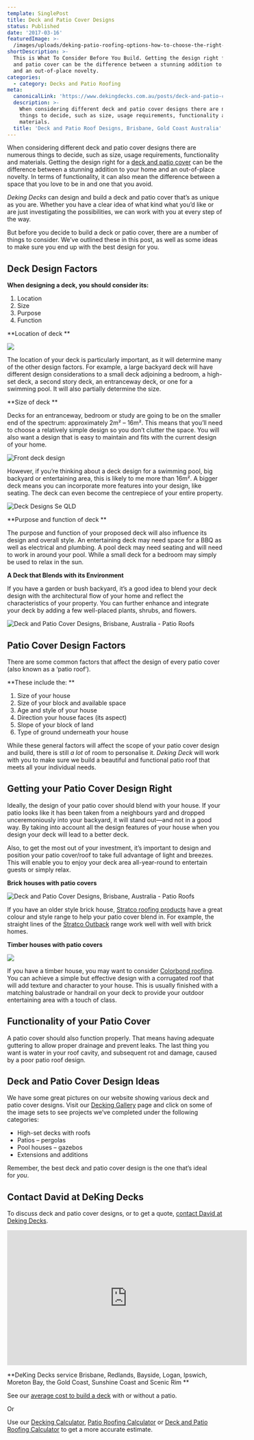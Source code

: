 ```yaml
---
template: SinglePost
title: Deck and Patio Cover Designs
status: Published
date: '2017-03-16'
featuredImage: >-
  /images/uploads/deking-patio-roofing-options-how-to-choose-the-right-patio-roof-and-why-they’re-always-a-good-option.jpg
shortDescription: >-
  This is What To Consider Before You Build. Getting the design right for a deck
  and patio cover can be the difference between a stunning addition to your home
  and an out-of-place novelty.
categories:
  - category: Decks and Patio Roofing
meta:
  canonicalLink: 'https://www.dekingdecks.com.au/posts/deck-and-patio-cover-designs/'
  description: >-
    When considering different deck and patio cover designs there are numerous
    things to decide, such as size, usage requirements, functionality and
    materials. 
  title: 'Deck and Patio Roof Designs, Brisbane, Gold Coast Australia'
---
```

When considering different deck and patio cover designs there are numerous things to decide, such as size, usage requirements, functionality and materials. Getting the design right for a [deck and patio cover](https://www.dekingdecks.com.au/services/patio-roofs/) can be the difference between a stunning addition to your home and an out-of-place novelty. In terms of functionality, it can also mean the difference between a space that you love to be in and one that you avoid.

_Deking Decks_ can design and build a deck and patio cover that’s as unique as you are. Whether you have a clear idea of what kind what you’d like or are just investigating the possibilities, we can work with you at every step of the way.

But before you decide to build a deck or patio cover, there are a number of things to consider. We’ve outlined these in this post, as well as some ideas to make sure you end up with the best design for you.

## Deck Design Factors

**When designing a deck, you should consider its:**

1. Location
2. Size
3. Purpose
4. Function

**Location of deck
**

![](/images/uploads/deck-design-process.jpg)

The location of your deck is particularly important, as it will determine many of the other design factors. For example, a large backyard deck will have different design considerations to a small deck adjoining a bedroom, a high-set deck, a second story deck, an entranceway deck, or one for a swimming pool. It will also partially determine the size.

**Size of deck
**

Decks for an entranceway, bedroom or study are going to be on the smaller end of the spectrum: approximately 2m² – 16m². This means that you’ll need to choose a relatively simple design so you don’t clutter the space. You will also want a design that is easy to maintain and fits with the current design of your home.

![Front deck design](/images/uploads/img_0451.jpg)

However, if you’re thinking about a deck design for a swimming pool, big backyard or entertaining area, this is likely to me more than 16m². A bigger deck means you can incorporate more features into your design, like seating. The deck can even become the centrepiece of your entire property.

![Deck Designs Se QLD](/images/uploads/pool_decking.jpg)

**Purpose and function of deck
**

The purpose and function of your proposed deck will also influence its design and overall style. An entertaining deck may need space for a BBQ as well as electrical and plumbing. A pool deck may need seating and will need to work in around your pool. While a small deck for a bedroom may simply be used to relax in the sun.

**A Deck that Blends with its Environment**

If you have a garden or bush backyard, it’s a good idea to blend your deck design with the architectural flow of your home and reflect the characteristics of your property. You can further enhance and integrate your deck by adding a few well-placed plants, shrubs, and flowers.

![Deck and Patio Cover Designs, Brisbane, Australia - Patio Roofs](/images/uploads/deck-and-patio-cover-designs-brisbane-australia-patio-roofs.jpg)

## Patio Cover Design Factors

There are some common factors that affect the design of every patio cover (also known as a ‘patio roof’).

**These include the:
**

1. Size of your house
2. Size of your block and available space
3. Age and style of your house
4. Direction your house faces (its aspect)
5. Slope of your block of land
6. Type of ground underneath your house

While these general factors will affect the scope of your patio cover design and build, there is still _a lot_ of room to personalise it. _Deking Deck_ will work with you to make sure we build a beautiful and functional patio roof that meets all your individual needs.

## Getting your Patio Cover Design Right

Ideally, the design of your patio cover should blend with your house. If your patio looks like it has been taken from a neighbours yard and dropped unceremoniously into your backyard, it will stand out—and not in a good way. By taking into account all the design features of your house when you design your deck will lead to a better deck.

Also, to get the most out of your investment, it’s important to design and position your patio cover/roof to take full advantage of light and breezes. This will enable you to enjoy your deck area all-year-round to entertain guests or simply relax.

**Brick houses with patio covers**

![Deck and Patio Cover Designs, Brisbane, Australia - Patio Roofs](/images/uploads/how-does-a-patio-cover-add-value-to-a-home.jpg)

If you have an older style brick house, [Stratco roofing products](https://www.stratco.com.au/products/roofing) have a great colour and style range to help your patio cover blend in. For example, the straight lines of the [Stratco Outback](https://www.stratco.com.au/products/patios/outback) range work well with well with brick homes.

**Timber houses with patio covers**

![](/images/uploads/deck-5-2.jpg)

If you have a timber house, you may want to consider [Colorbond roofing](https://colorbond.com/products/roofing). You can achieve a simple but effective design with a corrugated roof that will add texture and character to your house. This is usually finished with a matching balustrade or handrail on your deck to provide your outdoor entertaining area with a touch of class.

## Functionality of your Patio Cover

A patio cover should also function properly. That means having adequate guttering to allow proper drainage and prevent leaks. The last thing you want is water in your roof cavity, and subsequent rot and damage, caused by a poor patio roof design.

## Deck and Patio Cover Design Ideas

We have some great pictures on our website showing various deck and patio cover designs. Visit our [Decking Gallery](https://www.dekingdecks.com.au/projects/) page and click on some of the image sets to see projects we’ve completed under the following categories:

* High-set decks with roofs
* Patios – pergolas
* Pool houses – gazebos
* Extensions and additions

Remember, the best deck and patio cover design is the one that’s ideal for <em>you</em>.

## Contact David at DeKing Decks

To discuss deck and patio cover designs, or to get a quote, [contact David at Deking Decks](https://www.dekingdecks.com.au/contact/).

<iframe src="https://www.youtube.com/embed/dghAJ8aBZGM?rel=0" width="560" height="315" frameborder="0" allowfullscreen="allowfullscreen"></iframe>

**DeKing Decks service Brisbane, Redlands, Bayside, Logan, Ipswich, Moreton Bay, the Gold Coast, Sunshine Coast and Scenic Rim
**

See our [average cost to build a deck](https://www.dekingdecks.com.au/posts/patio-installation-cost-timber-patio-and-roofing/) with or without a patio.

Or

Use our [Decking Calculator](https://www.dekingdecks.com.au/quote-calculator/), [Patio Roofing Calculator](https://www.dekingdecks.com.au/quote-calculator/) or [Deck and Patio Roofing Calculator](https://www.dekingdecks.com.au/quote-calculator/) to get a more accurate estimate.
